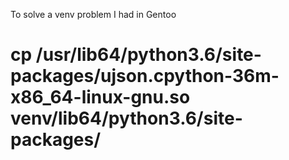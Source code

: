 To solve a venv problem I had in Gentoo
# cp /usr/lib64/python3.6/site-packages/ujson.cpython-36m-x86_64-linux-gnu.so venv/lib64/python3.6/site-packages/
